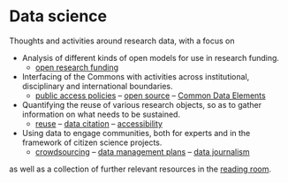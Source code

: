 # Data science
Thoughts and activities around research data, with a focus on
* Analysis of different kinds of open models for use in research funding.
  * [open research funding](https://github.com/Daniel-Mietchen/datascience/blob/master/open-research-funding.md)
* Interfacing of the Commons with activities across institutional, disciplinary and international boundaries.
    * [public access policies](https://github.com/Daniel-Mietchen/datascience/blob/master/public-access-policies.md) &ndash; [open source](https://github.com/Daniel-Mietchen/datascience/blob/master/open-source.md) &ndash; [Common Data Elements](https://github.com/Daniel-Mietchen/datascience/blob/master/common-data-elements.md)
* Quantifying the reuse of various research objects, so as to gather information on what needs to be sustained.
    * [reuse](https://github.com/Daniel-Mietchen/datascience/blob/master/reuse.md) &ndash; [data citation](https://github.com/Daniel-Mietchen/datascience/blob/master/data-citation.md) &ndash;  [accessibility](https://github.com/Daniel-Mietchen/datascience/blob/master/web-accessibility.md)
* Using data to engage communities, both for experts and in the framework of citizen science projects.
  * [crowdsourcing](https://github.com/Daniel-Mietchen/datascience/blob/master/crowdsourcing.md) &ndash; [data management plans](https://github.com/Daniel-Mietchen/datascience/blob/master/data-management-plans.md) &ndash; [data journalism](https://github.com/Daniel-Mietchen/datascience/blob/master/data-journalism.md)

as well as a collection of further relevant resources in the [reading room](https://github.com/Daniel-Mietchen/datascience/blob/master/reading-room.md).
